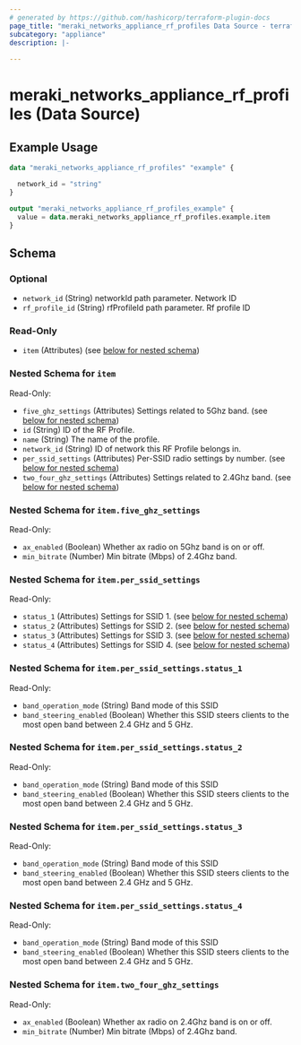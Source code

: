 ```yaml
---
# generated by https://github.com/hashicorp/terraform-plugin-docs
page_title: "meraki_networks_appliance_rf_profiles Data Source - terraform-provider-meraki"
subcategory: "appliance"
description: |-
  
---
```


# meraki_networks_appliance_rf_profiles (Data Source)



## Example Usage

```terraform
data "meraki_networks_appliance_rf_profiles" "example" {

  network_id = "string"
}

output "meraki_networks_appliance_rf_profiles_example" {
  value = data.meraki_networks_appliance_rf_profiles.example.item
}
```

<!-- schema generated by tfplugindocs -->
## Schema

### Optional

- `network_id` (String) networkId path parameter. Network ID
- `rf_profile_id` (String) rfProfileId path parameter. Rf profile ID

### Read-Only

- `item` (Attributes) (see [below for nested schema](#nestedatt--item))

<a id="nestedatt--item"></a>
### Nested Schema for `item`

Read-Only:

- `five_ghz_settings` (Attributes) Settings related to 5Ghz band. (see [below for nested schema](#nestedatt--item--five_ghz_settings))
- `id` (String) ID of the RF Profile.
- `name` (String) The name of the profile.
- `network_id` (String) ID of network this RF Profile belongs in.
- `per_ssid_settings` (Attributes) Per-SSID radio settings by number. (see [below for nested schema](#nestedatt--item--per_ssid_settings))
- `two_four_ghz_settings` (Attributes) Settings related to 2.4Ghz band. (see [below for nested schema](#nestedatt--item--two_four_ghz_settings))

<a id="nestedatt--item--five_ghz_settings"></a>
### Nested Schema for `item.five_ghz_settings`

Read-Only:

- `ax_enabled` (Boolean) Whether ax radio on 5Ghz band is on or off.
- `min_bitrate` (Number) Min bitrate (Mbps) of 2.4Ghz band.


<a id="nestedatt--item--per_ssid_settings"></a>
### Nested Schema for `item.per_ssid_settings`

Read-Only:

- `status_1` (Attributes) Settings for SSID 1. (see [below for nested schema](#nestedatt--item--per_ssid_settings--status_1))
- `status_2` (Attributes) Settings for SSID 2. (see [below for nested schema](#nestedatt--item--per_ssid_settings--status_2))
- `status_3` (Attributes) Settings for SSID 3. (see [below for nested schema](#nestedatt--item--per_ssid_settings--status_3))
- `status_4` (Attributes) Settings for SSID 4. (see [below for nested schema](#nestedatt--item--per_ssid_settings--status_4))

<a id="nestedatt--item--per_ssid_settings--status_1"></a>
### Nested Schema for `item.per_ssid_settings.status_1`

Read-Only:

- `band_operation_mode` (String) Band mode of this SSID
- `band_steering_enabled` (Boolean) Whether this SSID steers clients to the most open band between 2.4 GHz and 5 GHz.


<a id="nestedatt--item--per_ssid_settings--status_2"></a>
### Nested Schema for `item.per_ssid_settings.status_2`

Read-Only:

- `band_operation_mode` (String) Band mode of this SSID
- `band_steering_enabled` (Boolean) Whether this SSID steers clients to the most open band between 2.4 GHz and 5 GHz.


<a id="nestedatt--item--per_ssid_settings--status_3"></a>
### Nested Schema for `item.per_ssid_settings.status_3`

Read-Only:

- `band_operation_mode` (String) Band mode of this SSID
- `band_steering_enabled` (Boolean) Whether this SSID steers clients to the most open band between 2.4 GHz and 5 GHz.


<a id="nestedatt--item--per_ssid_settings--status_4"></a>
### Nested Schema for `item.per_ssid_settings.status_4`

Read-Only:

- `band_operation_mode` (String) Band mode of this SSID
- `band_steering_enabled` (Boolean) Whether this SSID steers clients to the most open band between 2.4 GHz and 5 GHz.



<a id="nestedatt--item--two_four_ghz_settings"></a>
### Nested Schema for `item.two_four_ghz_settings`

Read-Only:

- `ax_enabled` (Boolean) Whether ax radio on 2.4Ghz band is on or off.
- `min_bitrate` (Number) Min bitrate (Mbps) of 2.4Ghz band.

